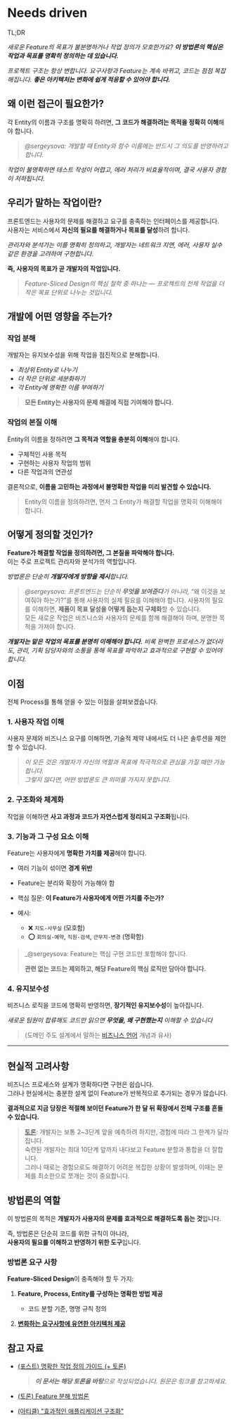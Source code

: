 # Needs driven

TL;DR

*새로운 Feature의 목표가 불분명하거나 작업 정의가 모호한가요? **이 방법론의 핵심은 작업과 목표를 명확히 정의하는 데 있습니다.***

*프로젝트 구조는 항상 변합니다. 요구사항과 Feature는 계속 바뀌고, 코드는 점점 복잡해집니다. **좋은 아키텍처는 변화에 쉽게 적응할 수 있어야 합니다.***

## 왜 이런 접근이 필요한가?[​](#왜-이런-접근이-필요한가 "해당 헤딩으로 이동")

각 Entity의 이름과 구조를 명확히 하려면, **그 코드가 해결하려는 목적을 정확히 이해**해야 합니다.

> *@sergeysova: 개발할 때 Entity와 함수 이름에는 반드시 그 의도를 반영하려고 합니다.*

*작업이 불명확하면 테스트 작성이 어렵고, 에러 처리가 비효율적이며, 결국 사용자 경험이 저하됩니다.*

## 우리가 말하는 작업이란?[​](#우리가-말하는-작업이란 "해당 헤딩으로 이동")

프론트엔드는 사용자의 문제를 해결하고 요구를 충족하는 인터페이스를 제공합니다.<br /><!-- -->사용자는 서비스에서 **자신의 필요를 해결하거나 목표를 달성**하려 합니다.

*관리자와 분석가는 이를 명확히 정의하고, 개발자는 네트워크 지연, 에러, 사용자 실수 같은 환경을 고려하여 구현합니다.*

**즉, 사용자의 목표가 곧 개발자의 작업입니다.**

> *Feature-Sliced Design의 핵심 철학 중 하나는 — 프로젝트의 전체 작업을 더 작은 목표 단위로 나누는 것입니다.*

## 개발에 어떤 영향을 주는가?[​](#개발에-어떤-영향을-주는가 "해당 헤딩으로 이동")

### 작업 분해[​](#작업-분해 "해당 헤딩으로 이동")

개발자는 유지보수성을 위해 작업을 점진적으로 분해합니다.

* *최상위 Entity로 나누기*
* *더 작은 단위로 세분화하기*
* *각 Entity에 명확한 이름 부여하기*

> **모든 Entity는 사용자의 문제 해결에 직접 기여해야 합니다.**

### 작업의 본질 이해[​](#작업의-본질-이해 "해당 헤딩으로 이동")

Entity의 이름을 정하려면 **그 목적과 역할을 충분히 이해**해야 합니다.

* 구체적인 사용 목적
* 구현하는 사용자 작업의 범위
* 다른 작업과의 연관성

결론적으로, **이름을 고민하는 과정에서 불명확한 작업을 미리 발견할 수 있습니다.**

> Entity의 이름을 정의하려면, 먼저 그 Entity가 해결할 작업을 명확히 이해해야 합니다.

## 어떻게 정의할 것인가?[​](#어떻게-정의할-것인가 "해당 헤딩으로 이동")

**Feature가 해결할 작업을 정의하려면, 그 본질을 파악해야 합니다.**<br /><!-- -->이는 주로 프로젝트 관리자와 분석가의 역할입니다.

*방법론은 단순히 **개발자에게 방향을 제시**합니다.*

> *@sergeysova: 프론트엔드는 단순히 **무엇을 보여준다**가 아니라,* “왜 이것을 보여줘야 하는가?”를 통해 사용자의 실제 필요를 이해해야 합니다. 사용자의 필요를 이해하면, **제품이 목표 달성을 어떻게 돕는지 구체화**할 수 있습니다.<br /><!-- -->모든 새로운 작업은 비즈니스와 사용자의 문제를 함께 해결해야 하며, 분명한 목적을 가져야 합니다.

***개발자는 맡은 작업의 목표를 분명히 이해해야 합니다.** 비록 완벽한 프로세스가 없더라도, 관리, 기획 담당자와의 소통을 통해 목표를 파악하고 효과적으로 구현할 수 있어야 합니다.*

## 이점[​](#이점 "해당 헤딩으로 이동")

전체 Process를 통해 얻을 수 있는 이점을 살펴보겠습니다.

### 1. 사용자 작업 이해[​](#1-사용자-작업-이해 "해당 헤딩으로 이동")

사용자 문제와 비즈니스 요구를 이해하면, 기술적 제약 내에서도 더 나은 솔루션을 제안할 수 있습니다.

> *이 모든 것은 개발자가 자신의 역할과 목표에 적극적으로 관심을 가질 때만 가능합니다.<br /><!-- -->그렇지 않다면, 어떤 방법론도 큰 의미를 가지지 못합니다.*

### 2. 구조화와 체계화[​](#2-구조화와-체계화 "해당 헤딩으로 이동")

작업을 이해하면 **사고 과정과 코드가 자연스럽게 정리되고 구조화**됩니다.

### 3. 기능과 그 구성 요소 이해[​](#3-기능과-그-구성-요소-이해 "해당 헤딩으로 이동")

Feature는 사용자에게 **명확한 가치를 제공**해야 합니다.

* 여러 기능이 섞이면 **경계 위반**

* Feature는 분리와 확장이 가능해야 함

* 핵심 질문: **이 Feature가 사용자에게 어떤 가치를 주는가?**

* 예시:

  * ❌ `지도-사무실` (모호함)
  * ⭕ `회의실-예약`, `직원-검색`, `근무지-변경` (명확함)

> \_@sergeysova: Feature는 핵심 구현 코드만 포함해야 합니다.
>
> **관련 없는 코드는 제외하고, 해당 Feature의 핵심 로직만 담아야 합니다.**

### 4. 유지보수성[​](#4-유지보수성 "해당 헤딩으로 이동")

비즈니스 로직을 코드에 명확히 반영하면, **장기적인 유지보수성**이 높아집니다.

*새로운 팀원이 합류해도 코드만 읽으면 **무엇을, 왜 구현했는지** 이해할 수 있습니다*

> (도메인 주도 설계에서 말하는 [비즈니스 언어](https://thedomaindrivendesign.io/developing-the-ubiquitous-language) 개념과 유사)

***

## 현실적 고려사항[​](#현실적-고려사항 "해당 헤딩으로 이동")

비즈니스 프로세스와 설계가 명확하다면 구현은 쉽습니다.<br /><!-- -->그러나 현실에서는 충분한 설계 없이 Feature가 반복적으로 추가되는 경우가 많습니다.

**결과적으로 지금 당장은 적절해 보이던 Feature가 한 달 뒤 확장에서 전체 구조를 흔들 수 있습니다.**

> [토론](https://t.me/sergeysova/318): 개발자는 보통 2\~3단계 앞을 예측하려 하지만, 경험에 따라 그 한계가 달라집니다.<br /><!-- -->숙련된 개발자는 최대 10단계 앞까지 내다보고 Feature 분할과 통합을 더 잘합니다.<br /><!-- -->그러나 때로는 경험으로도 해결하기 어려운 복잡한 상황이 발생하며, 이때는 문제를 최소한으로 쪼개는 것이 중요합니다.

## 방법론의 역할[​](#방법론의-역할 "해당 헤딩으로 이동")

이 방법론의 목적은 **개발자가 사용자의 문제를 효과적으로 해결하도록 돕는 것**입니다.

즉, 방법론은 단순히 코드를 위한 규칙이 아니라,<br />**사용자의 필요를 이해하고 반영하기 위한 도구**입니다.

### 방법론 요구 사항[​](#방법론-요구-사항 "해당 헤딩으로 이동")

**Feature-Sliced Design**이 충족해야 할 두 가지:

1. **Feature, Process, Entity를 구성하는 명확한 방법 제공**

   * 코드 분할 기준, 명명 규칙 정의

2. **[변화하는 요구사항에 유연한 아키텍처 제공](/documentation/kr/docs/about/understanding/architecture.md#adaptability)**

## 참고 자료[​](#참고-자료 "해당 헤딩으로 이동")

* [(포스트) 명확한 작업 정의 가이드 (+ 토론)](https://t.me/sergeysova/318)

  > ***이 문서는 해당 토론을 바탕**으로 작성되었습니다. 원문은 링크를 참고하세요.*

* [(토론) Feature 분해 방법론](https://t.me/atomicdesign/18972)

* [(아티클) "효과적인 애플리케이션 구조화"](https://alexmngn.medium.com/how-to-better-organize-your-react-applications-2fd3ea1920f1)
